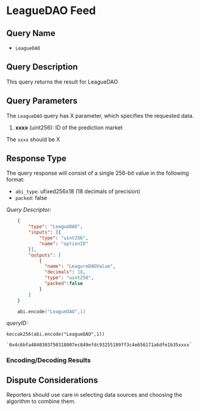 # LeagueDAO Feed

## Query Name

- `LeagueDAO`

## Query Description

This query returns the result for LeagueDAO

## Query Parameters

The `LeagueDAO` query has X parameter, which specifies the requested data.  

1. **xxxx** (uint256): ID of the prediction market

The `xxxx` should be X

## Response Type

The query response will consist of a single 256-bit value in the following format:

- `abi_type`: ufixed256x18 (18 decimals of precision)
- `packed`: false

*Query Descriptor:*

```json
    {
        "type": "LeagueDAO",
        "inputs": [{
            "type": "uint256",
            "name": "optionID"
        }],
        "outputs": [
            {
              "name": "LeagureDAOValue",
              "decimals": 18,
              "type": "uint256",
              "packed":false
            }
        ]
    }
```

```s
    abi.encode("LeagueDAO",1)
```

*queryID:*

    keccak256(abi.encode("LeagueDAO",1))

    `0x4c6bfa4040303750318007ec849efdc93255109ff3c4e656171a6dfe1b35xxxx`

### Encoding/Decoding Results



## Dispute Considerations

Reporters should use care in selecting data sources and choosing the algorithm to combine them.
